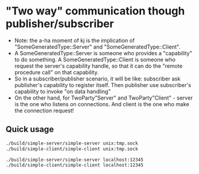 # "Two way" communication though publisher/subscriber

- Note: the a-ha moment of kj is the implication of "SomeGeneratedType::Server" and "SomeGeneratedType::Client".
- A SomeGeneratedType::Server is someone who provides a "capability" to do something. A SomeGeneratedType::Client is someone who request the server's capability handle, so that it can do the "remote procedure call" on that capability.
- So in a subscriber/publisher scenario, it will be like: subscriber ask publisher's capability to register itself. Then publisher use subscriber's capability to invoke "on data handling"
- On the other hand, for TwoParty"Server" and TwoParty"Client" - server is the one who listens on connections. And client is the one who make the connection request!

## Quick usage

```bash
./build/simple-server/simple-server unix:tmp.sock
./build/simple-client/simple-client unix:tmp.sock

./build/simple-server/simple-server localhost:12345
./build/simple-client/simple-client localhost:12345
```
